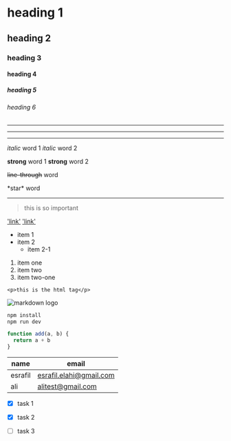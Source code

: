 <!-- headings -->
# heading 1
## heading 2
### heading 3
#### heading 4
##### heading 5
###### heading 6

<!-- hr -->
___
***
---

<!-- italic, strong, line-through, -->
*italic* word 1
_italic_ word 2

**strong** word 1
__strong__ word 2

~~line-through~~ word 

\*star\* word

---

<!-- left border -->
> this is so important

<!-- links -->
['link'](https://esrtafilelahi.com)
['link'](https://esrtafilelahi.com "esrafil elahi")


<!-- ul, ol -->

* item 1
* item 2
  * item 2-1

1. item one
2. item two
  3. item two-one

<!-- code -->
`<p>this is the html tag</p>`

<!-- image link -->
![markdown logo](https://markdown-here.com/img/icon256.png)


<!-- programming languages code -->

```BASH
npm install
npm run dev
```
```js
function add(a, b) {
  return a + b
}
```

<!-- tables -->
|   name      |    email                |
| ----------  | ----------------------  |
|  esrafil    | esrafil.elahi@gmail.com |
|  ali        | alitest@gmail.com       |

<!-- checkbox -->
* [x] task 1
* [x] task 2
* [ ] task 3





















